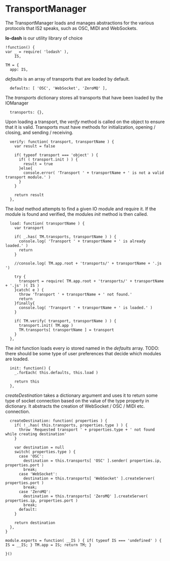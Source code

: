 TransportManager
================
The TransportManager loads and manages abstractions for the various protocols that IS2 speaks, such
as OSC, MIDI and WebSockets.

**lo-dash** is our utility library of choice

    !function() {
    var _ = require( 'lodash' ),
        IS,
		
    TM = {
      app: IS,

*defaults* is an array of transports that are loaded by default.

      defaults: [ 'OSC', 'WebSocket', 'ZeroMQ' ],

The *transports* dictionary stores all transports that have been loaded by the IOManager			

      transports: {},

Upon loading a transport, the *verify* method is called on the object to ensure that it is valid.
Transports must have methods for initialization, opening / closing, and sending / receiving.

      verify: function( transport, transportName ) {
        var result = false
        
        if( typeof transport === 'object' ) {
          if( ( transport.init ) ) {
            result = true
          }else{
            console.error( 'Transport ' + transportName + ' is not a valid transport module.' )
          }
        }
        
        return result
      },
      
The *load* method attempts to find a given IO module and require it. If the module is found and verified, the modules *init* method is then called.

      load: function( transportName ) {
        var transport
        
        if( _.has( TM.transports, transportName ) ) {
          console.log( 'Transport ' + transportName + ' is already loaded.' )
          return
        }
        
        //console.log( TM.app.root + 'transports/' + transportName + '.js ')
        
        try {
          transport = require( TM.app.root + 'transports/' + transportName + '.js' )( IS )
        }catch( e ) {
          throw 'Transport ' + transportName + ' not found.'
          return
        }finally{
          console.log( 'Transport ' + transportName + ' is loaded.' )
        }
        
        if( TM.verify( transport, transportName ) ) {
          transport.init( TM.app )
          TM.transports[ transportName ] = transport
        }
      },
      
The *init* function loads every io stored named in the *defaults* array. TODO: there should be some type of user preferences that decide which modules are loaded.

      init: function() {
        _.forEach( this.defaults, this.load )
        
        return this
      },
      
*createDestination* takes a dictionary argument and uses it to return some type of 
socket connection based on the value of the type property in dictionary. It abstracts the creation of
WebSocket / OSC / MIDI etc. connection.

      createDestination: function( properties ) {
        if( !_.has( this.transports, properties.type ) ) {
          throw 'Requested transport ' + properties.type + ' not found while creating destination'
        }

        var destination = null
        switch( properties.type ) {
          case 'OSC':
            destination = this.transports[ 'OSC' ].sender( properties.ip, properties.port )
            break;
          case 'WebSocket':
            destination = this.transports[ 'WebSocket' ].createServer( properties.port )
            break;
          case 'ZeroMQ':
            destination = this.transports[ 'ZeroMQ' ].createServer( properties.ip, properties.port )            
            break;
          default:
        }
        
        return destination
      },
    }
    
    module.exports = function( __IS ) { if( typeof IS === 'undefined' ) { IS = __IS; } TM.app = IS; return TM; }
    
    }()